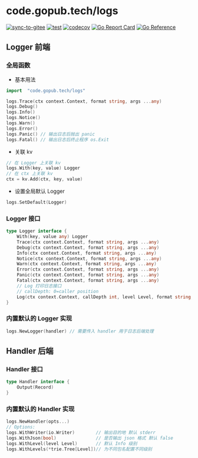 # code.gopub.tech/logs

[![sync-to-gitee](https://github.com/pub-go/logs/actions/workflows/gitee.yaml/badge.svg)](https://github.com/pub-go/logs/actions/workflows/gitee.yaml)
[![test](https://github.com/pub-go/logs/actions/workflows/test.yaml/badge.svg)](https://github.com/pub-go/logs/actions/workflows/test.yaml)
[![codecov](https://codecov.io/gh/pub-go/logs/branch/main/graph/badge.svg)](https://codecov.io/gh/pub-go/logs)
[![Go Report Card](https://goreportcard.com/badge/code.gopub.tech/logs)](https://goreportcard.com/report/code.gopub.tech/logs)
[![Go Reference](https://pkg.go.dev/badge/code.gopub.tech/logs.svg)](https://pkg.go.dev/code.gopub.tech/logs)

## Logger 前端

### 全局函数
- 基本用法

```go
import	"code.gopub.tech/logs"

logs.Trace(ctx context.Context, format string, args ...any)
logs.Debug()
logs.Info()
logs.Notice()
logs.Warn()
logs.Error()
logs.Panic() // 输出日志后抛出 panic
logs.Fatal() // 输出日志后终止程序 os.Exit
```
- 关联 kv

```go
// 在 Logger 上关联 kv
logs.With(key, value) Logger
// 在 ctx 上关联 kv
ctx = kv.Add(ctx, key, value)

```
- 设置全局默认 Logger

```go
logs.SetDefault(Logger)
```

### Logger 接口

```go
type Logger interface {
	With(key, value any) Logger
	Trace(ctx context.Context, format string, args ...any)
	Debug(ctx context.Context, format string, args ...any)
	Info(ctx context.Context, format string, args ...any)
	Notice(ctx context.Context, format string, args ...any)
	Warn(ctx context.Context, format string, args ...any)
	Error(ctx context.Context, format string, args ...any)
	Panic(ctx context.Context, format string, args ...any)
	Fatal(ctx context.Context, format string, args ...any)
	// Log 打印日志接口
	// callDepth: 0=caller position
	Log(ctx context.Context, callDepth int, level Level, format string, args ...any)
}
```

### 内置默认的 Logger 实现
```go
logs.NewLogger(handler) // 需要传入 handler 用于日志后端处理
```

## Handler 后端

### Handler 接口

```go
type Handler interface {
	Output(Record)
}
```
### 内置默认的 Handler 实现

```go
logs.NewHandler(opts...)
// Options:
logs.WithWriter(io.Writer)        // 输出目的地 默认 stderr
logs.WithJson(bool)               // 是否输出 json 格式 默认 false
logs.WithLevel(level Level)       // 默认 Info 级别
logs.WithLevels(*trie.Tree[Level])// 为不同包名配置不同级别
```

